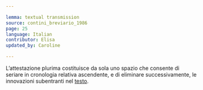 ```yaml
---

lemma: textual transmission
source: contini_breviario_1986
page: 25
language: Italian
contributor: Elisa
updated_by: Caroline

---
```


L’attestazione plurima costituisce da sola uno spazio che consente di seriare in cronologia relativa ascendente, e di eliminare successivamente, le innovazioni subentranti nel [testo](text.html).
